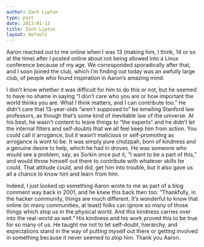 ```yaml
---
author: Zach Lipton
type: post
date: 2013-01-13
title: Zach Lipton
layout: default
---
```

Aaron reached out to me online when I was 13 (making him, I think, 14 or so at the time) after I posted online about not being allowed into a Linux conference because of my age. We corresponded sporadically after that, and I soon joined the club, which I’m finding out today was an awfully large club, of people who found inspiration in Aaron’s amazing mind.

I don’t know whether it was difficult for him to do this or not, but he seemed to have no shame in saying “I don’t care who you are or how important the world thinks you are. What I think matters, and I can contribute too.” He didn’t care that 13-year-olds “aren’t supposed to” be emailing Stanford law professors, as though that’s some kind of inevitable law of the universe. At his best, he wasn’t content to leave things to “the experts” and he didn’t let the internal filters and self-doubts that we all feel keep him from action. You could call it arrogance, but it wasn’t malicious or self-promoting as arrogance is wont to be. It was simply pure chutzpah, born of kindness and a genuine desire to help, which he had in droves. He was someone who would see a problem, say, as Sorkin once put it, “I want to be a part of this,” and would throw himself out there to contribute with whatever skills he could. That attitude could, and did, get him into trouble, but it also gave us all a chance to know him and learn from him.

Indeed, I just looked up something Aaron wrote to me as part of a blog comment way back in 2001, and he knew this back then too: “Thankfully, in the hacker community, things are much different. It’s wonderful to know that online (in many communities, at least) folks can ignore so many of those things which stop us in the physical world. And this kindness carries over into the real-world as well.” His kindness and his work proved this to be true for so many of us. He taught me not to let self-doubt, hierarchy, and expectations stand in the way of putting myself out there or getting involved in something because it never seemed to stop him. Thank you Aaron.
